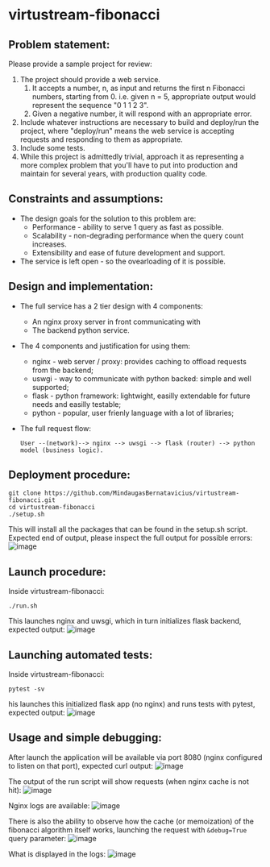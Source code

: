 # virtustream-fibonacci

## Problem statement:
Please provide a sample project for review:
1. The project should provide a web service.
   1. It accepts a number, n, as input and returns the first n Fibonacci numbers, starting from 0. i.e. given n = 5, appropriate output would represent the sequence "0 1 1 2 3".
   2. Given a negative number, it will respond with an appropriate error.
2. Include whatever instructions are necessary to build and deploy/run the project, where "deploy/run" means the web service is accepting requests and responding to them as appropriate.
3. Include some tests.
4. While this project is admittedly trivial, approach it as representing a more complex problem that you'll have to put into production and maintain for several years, with production quality code.

## Constraints and assumptions:
- The design goals for the solution to this problem are:
   - Performance - ability to serve 1 query as fast as possible.
   - Scalability - non-degrading performance when the query count increases.
   - Extensibility and ease of future development and support.
- The service is left open - so the ovearloading of it is possible.

## Design and implementation:
- The full service has a 2 tier design with 4 components:
   - An nginx proxy server in front communicating with 
   - The backend python service.
- The 4 components and justification for using them:
   - nginx - web server / proxy: provides caching to offload requests from the backend;
   - uswgi - way to communicate with python backed: simple and well supported;
   - flask - python framework: lightwight, easilly extendable for future needs and easilly testable;
   - python - popular, user frienly language with a lot of libraries;
   
- The full request flow:
  
  ```User --(network)--> nginx --> uwsgi --> flask (router) --> python model (business logic).```

## Deployment procedure:
```
git clone https://github.com/MindaugasBernatavicius/virtustream-fibonacci.git
cd virtustream-fibonacci
./setup.sh
```
This will install all the packages that can be found in the setup.sh script. Expected end of output, please inspect the full output for possible errors:
![image](https://user-images.githubusercontent.com/7895269/45942519-6b1bbd80-bfeb-11e8-86dc-f8f97a189507.png)

## Launch procedure:

Inside virtustream-fibonacci:
```
./run.sh
```
This launches nginx and uwsgi, which in turn initializes flask backend, expected output:
![image](https://user-images.githubusercontent.com/7895269/45942455-1b3cf680-bfeb-11e8-94e2-dc59b50cbdfb.png)


## Launching automated tests:

Inside virtustream-fibonacci:
```
pytest -sv
```
his launches this initialized flask app (no nginx) and runs tests with pytest, expected output:
![image](https://user-images.githubusercontent.com/7895269/45942408-ed57b200-bfea-11e8-9b1e-5ec24c8396a1.png)

## Usage and simple debugging:

After launch the application will be available via port 8080 (nginx configured to listen on that port), expected curl output:
![image](https://user-images.githubusercontent.com/7895269/45943299-660c3d80-bfee-11e8-9e2a-6dff062fe250.png)

The output of the run script will show requests (when nginx cache is not hit):
![image](https://user-images.githubusercontent.com/7895269/45943214-1f1e4800-bfee-11e8-9fa6-63fd32bd0ede.png)

Nginx logs are available:
![image](https://user-images.githubusercontent.com/7895269/45943192-0f9eff00-bfee-11e8-8f0b-917b98a1a275.png)

There is also the ability to observe how the cache (or memoization) of the fibonacci algorithm itself works, launching the request with ```&debug=True``` query parameter:
![image](https://user-images.githubusercontent.com/7895269/45943458-07938f00-bfef-11e8-95c2-5a217adccca0.png)

What is displayed in the logs:
![image](https://user-images.githubusercontent.com/7895269/45943484-272ab780-bfef-11e8-980e-a0bc03f776b8.png)
